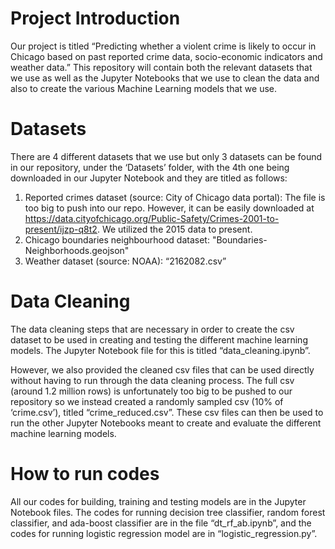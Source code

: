 # Project Introduction
Our project is titled “Predicting whether a violent crime is likely to occur in Chicago based on past reported crime data, socio-economic indicators and weather data.” This repository will contain both the relevant datasets that we use as well as the Jupyter Notebooks that we use to clean the data and also to create the various Machine Learning models that we use. 

# Datasets 
There are 4 different datasets that we use but only 3 datasets can be found in our repository, under the ‘Datasets’ folder, with the 4th one being downloaded in our Jupyter Notebook and they are titled as follows:

1. Reported crimes dataset (source: City of Chicago data portal): The file is too big to push into our repo. However, it can be easily downloaded at https://data.cityofchicago.org/Public-Safety/Crimes-2001-to-present/ijzp-q8t2. We utilized the 2015 data to present. 
2. Chicago boundaries neighbourhood dataset: "Boundaries-Neighborhoods.geojson"
3. Weather dataset (source: NOAA): “2162082.csv”

# Data Cleaning
The data cleaning steps that are necessary in order to create the csv dataset to be used in creating and testing the different machine learning models. The Jupyter Notebook file for this is titled “data_cleaning.ipynb”. 

However, we also provided the cleaned csv files that can be used directly without having to run through the data cleaning process. The full csv (around 1.2 million rows) is unfortunately too big to be pushed to our repository so we instead created a randomly sampled csv (10% of ‘crime.csv’), titled “crime_reduced.csv”. These csv files can then be used to run the other Jupyter Notebooks meant to create and evaluate the different machine learning models. 


# How to run codes 
All our codes for building, training and testing models are in the Jupyter Notebook files. The codes for running decision tree classifier, random forest classifier, and ada-boost classifier are in the file “dt_rf_ab.ipynb”, and the codes for running logistic regression model are in “logistic_regression.py”.  
